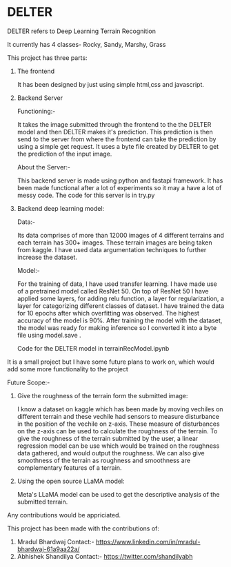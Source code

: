 # DELTER
DELTER refers to Deep Learning Terrain Recognition 

It currently has 4 classes- Rocky, Sandy, Marshy, Grass

This project has three parts:

1) The frontend
   
   It has been designed by just using simple html,css and javascript.
   
2) Backend Server
   
   Functioning:-
   
      It takes the image submitted through the frontend to the the DELTER model and then DELTER makes it's prediction.
      This prediction is then send to the server from where the frontend can take the prediction by using a simple get request.
      It uses a byte file created by DELTER to get the prediction of the input image.
   
   About the Server:-
   
   This backend server is made using python and fastapi framework.
   It has been made functional after a lot of experiments so it may a have a lot of messy code.
   The code for this server is in try.py
   
4) Backend deep learning model:
   
   Data:-
   
   Its data comprises of more than 12000 images of 4 different terrains and each terrain has 300+ images.
   These terrain images are being taken from kaggle.
   I have used data argumentation techniques to further increase the dataset.
   
   Model:-
   
   For the training of data, I have used transfer learning. I have made use of a pretrained model called ResNet 50.
   On top of ResNet 50 I have applied some layers, for adding relu function, a layer for regularization, a layer for categorizing different classes of dataset.
   I have trained the data for 10 epochs after which overfitting was observed.
   The highest accuracy of the model is 90%.
   After training the model with the dataset, the model was ready for making inference so I converted it into a byte file using model.save .

   Code for the DELTER model in terrainRecModel.ipynb
   
   
It is a small project but I have some future plans to work on, which would add some more functionality to the project

Future Scope:-

1) Give the roughness of the terrain form the submitted image:

   I know a dataset on kaggle which has been made by moving vechiles on different terrain and these vechile had sensors to measure disturbance in the position of the vechile on z-axis.
   These measure of disturbances on the z-axis can be used to calculate the roughness of the terrain.
   To give the roughness of the terrain submitted by the user, a linear regression model can be use which would be trained on the roughness data gathered, and would output the roughness.
   We can also give smoothness of the terrain as roughness and smoothness are complementary features of a terrain.
   
1) Using the open source LLaMA model:
   
   Meta's LLaMA model can be used to get the descriptive analysis of the submitted terrain.
   
Any contributions would be appriciated.

This project has been made with the contributions of:

  1) Mradul Bhardwaj                   Contact:- https://www.linkedin.com/in/mradul-bhardwaj-61a9aa22a/
  2) Abhishek Shandilya                Contact:- https://twitter.com/shandilyabh

   
   
   
   
